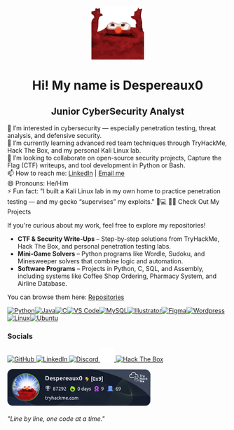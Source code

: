 <p align="center">
  <img src="https://raw.githubusercontent.com/Despereaux0/Despereaux0/main/assets/elmo.svg" alt="Hype GIF" width="120" />
</p>

<h1 align="center">Hi! My name is Despereaux0</h1>
<h2 align="center">Junior CyberSecurity Analyst</h2>


👀 I’m interested in cybersecurity — especially penetration testing, threat analysis, and defensive security.<br>
🌱 I’m currently learning advanced red team techniques through TryHackMe, Hack The Box, and my personal Kali Linux lab.<br>
💞️ I’m looking to collaborate on open-source security projects, Capture the Flag (CTF) writeups, and tool development in Python or Bash.<br>
📫 How to reach me: <a href="https://www.linkedin.com/in/vassant-veloo-gove">LinkedIn</a> | <a href="mailto:vassantgoveveloo@gmail.com">Email me</a><br>
😄 Pronouns: He/Him<br>
⚡ Fun fact: "I built a Kali Linux lab in my own home to practice penetration testing — and my gecko “supervises” my exploits." 🦎💻
📂📁 Check Out My Projects

If you're curious about my work, feel free to explore my repositories!  

- **CTF & Security Write-Ups** – Step-by-step solutions from TryHackMe, Hack The Box, and personal penetration testing labs.  
- **Mini-Game Solvers** – Python programs like Wordle, Sudoku, and Minesweeper solvers that combine logic and automation.  
- **Software Programs** – Projects in Python, C, SQL, and Assembly, including systems like Coffee Shop Ordering, Pharmacy System, and Airline Database.  

You can browse them here: [Repositories](https://github.com/Despereaux0?tab=repositories)



<p align="left">
<a href="https://www.python.org/" target="_blank" rel="noreferrer"><img src="https://raw.githubusercontent.com/danielcranney/readme-generator/main/public/icons/skills/python-colored.svg" alt="Python" title="Python" width="36" height="36" /></a><a href="https://www.oracle.com/java/" target="_blank" rel="noreferrer"><img src="https://raw.githubusercontent.com/danielcranney/readme-generator/main/public/icons/skills/java-colored.svg" alt="Java" title="Java" width="36" height="36" /></a><a href="https://docs.microsoft.com/en-us/cpp/?view=msvc-170" target="_blank" rel="noreferrer"><img src="https://raw.githubusercontent.com/danielcranney/readme-generator/main/public/icons/skills/c-colored.svg" alt="C" title="C" width="36" height="36" /></a><a href="https://code.visualstudio.com/" target="_blank" rel="noreferrer"><img src="https://raw.githubusercontent.com/danielcranney/readme-generator/main/public/icons/skills/visualstudiocode-colored.svg" alt="VS Code" title="VS Code" width="36" height="36" /></a><a href="https://www.mysql.com/" target="_blank" rel="noreferrer"><img src="https://raw.githubusercontent.com/danielcranney/readme-generator/main/public/icons/skills/mysql-colored.svg" alt="MySQL" title="MySQL" width="36" height="36" /></a><a href="https://www.adobe.com/uk/products/illustrator.html" target="_blank" rel="noreferrer"><img src="https://raw.githubusercontent.com/danielcranney/readme-generator/main/public/icons/skills/illustrator-colored-dark.svg" alt="Illustrator" title="Illustrator" width="36" height="36" /></a><a href="https://www.figma.com/" target="_blank" rel="noreferrer"><img src="https://raw.githubusercontent.com/danielcranney/readme-generator/main/public/icons/skills/figma-colored.svg" alt="Figma" title="Figma" width="36" height="36" /></a><a href="https://wordpress.com" target="_blank" rel="noreferrer"><img src="https://raw.githubusercontent.com/danielcranney/readme-generator/main/public/icons/skills/wordpress-colored.svg" alt="Wordpress" title="Wordpress" width="36" height="36" /></a><a href="https://www.linux.org" target="_blank" rel="noreferrer"><img src="https://raw.githubusercontent.com/danielcranney/readme-generator/main/public/icons/skills/linux-colored.svg" alt="Linux" title="Linux" width="36" height="36" /></a><a href="https://ubuntu.com/" target="_blank" rel="noreferrer"><img src="https://raw.githubusercontent.com/danielcranney/readme-generator/main/public/icons/skills/ubuntu-colored.svg" alt="Ubuntu" title="Ubuntu" width="36" height="36" /></a>
</p>


### Socials

<p align="left">
  <a href="https://github.com/Despereaux0" target="_blank" rel="noreferrer">
    <picture>
      <source media="(prefers-color-scheme: dark)" srcset="https://raw.githubusercontent.com/danielcranney/readme-generator/main/public/icons/socials/github-dark.svg" />
      <source media="(prefers-color-scheme: light)" srcset="https://raw.githubusercontent.com/danielcranney/readme-generator/main/public/icons/socials/github.svg" />
      <img src="https://raw.githubusercontent.com/danielcranney/readme-generator/main/public/icons/socials/github.svg" width="32" height="32" alt="GitHub" title="GitHub" />
    </picture>
  </a>
  
  <a href="https://www.linkedin.com/in/vassant-veloo-gove/" target="_blank" rel="noreferrer">
    <picture>
      <source media="(prefers-color-scheme: dark)" srcset="https://raw.githubusercontent.com/danielcranney/readme-generator/main/public/icons/socials/linkedin-dark.svg" />
      <source media="(prefers-color-scheme: light)" srcset="https://raw.githubusercontent.com/danielcranney/readme-generator/main/public/icons/socials/linkedin.svg" />
      <img src="https://raw.githubusercontent.com/danielcranney/readme-generator/main/public/icons/socials/linkedin.svg" width="32" height="32" alt="LinkedIn" title="LinkedIn" />
    </picture>
  </a>
  
  <a href="https://discord.com/users/533291668967915531" target="_blank" rel="noreferrer">
    <picture>
      <source media="(prefers-color-scheme: dark)" srcset="https://raw.githubusercontent.com/danielcranney/readme-generator/main/public/icons/socials/discord-dark.svg" />
      <source media="(prefers-color-scheme: light)" srcset="https://raw.githubusercontent.com/danielcranney/readme-generator/main/public/icons/socials/discord.svg" />
      <img src="https://raw.githubusercontent.com/danielcranney/readme-generator/main/public/icons/socials/discord.svg" width="32" height="32" alt="Discord" title="Discord" />
    </picture>
  </a>

  <a href="https://tryhackme.com/p/Despereaux0" target="_blank" rel="noreferrer">
  <img src="https://raw.githubusercontent.com/Despereaux0/Despereaux0/main/assets/tryhackme.svg" 
       width="32" height="32" alt="TryHackMe" title="TryHackMe" />

  <a href="https://app.hackthebox.com/users/2401470" target="_blank" rel="noreferrer">
  <img src="https://www.svgrepo.com/show/331423/hack-the-box.svg" width="32" height="32" alt="Hack The Box" title="Hack The Box" />
</a>
</p>

[![TryHackMe Badges](assets/Despereaux0.png)](https://tryhackme.com/p/Despereaux0)

_"Line by line, one code at a time."_

